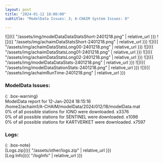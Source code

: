 ```yaml
---
layout: post
title: "2024-01-12 18:00:00"
subtitle: "ModelData Issues: 3; A-CHAIM System Issues: 0"

---
```


![]({{ "/assets/img/modelDataDataStatsShort-2401218.png" | relative_url }})
![]({{ "/assets/img/achaimDataStatsShort-2401218.png" | relative_url }})
![]({{ "/assets/img/achaimDataStatsLong00-2401218.png" | relative_url }})
![]({{ "/assets/img/achaimDataStatsLong01-2401218.png" | relative_url }})
![]({{ "/assets/img/achaimDataStatsLong02-2401218.png" | relative_url }})
![]({{ "/assets/img/modelDataDataStats-2401218.png" | relative_url }})
![]({{ "/assets/img/modelDataStationStats-2401218.png" | relative_url }})
![]({{ "/assets/img/achaimRunTime-2401218.png" | relative_url }})


### ModelData Issues:  
  
{: .box-warning}  
 ModelData report for 12-Jan-2024 18:15:16   
 /home2/achaim1/A-CHAIM/modelData/2024/012/18/modelData.mat   
 0% of all possible stations for IONO were downloaded. x3376   
 0% of all possible stations for SENTINEL were downloaded. x1096   
 0% of all possible stations for KARTVERKET were downloaded. x7597   
  


### Logs:  
  
{: .box-note}  
[Logs.zip]({{ "/assets/other/logs.zip" | relative_url }})  
[Log Info]({{ "/logInfo" | relative_url }})  

